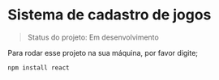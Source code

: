 <h1>Sistema de cadastro de jogos</h1>

> Status do projeto: Em desenvolvimento

Para rodar esse projeto na sua máquina, por favor digite;

```
npm install react
```
